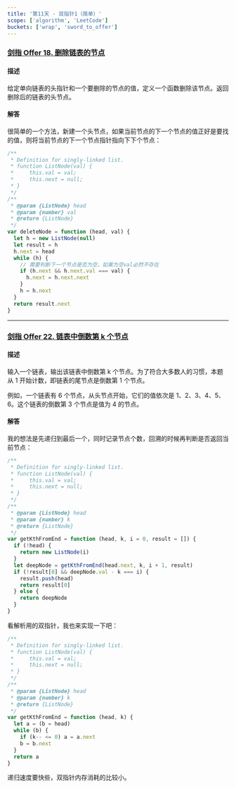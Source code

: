 ```yaml
---
title: '第11天 - 双指针1（简单）'
scope: ['algorithm', 'LeetCode']
buckets: ['wrap', 'sword_to_offer']
---
```


### [剑指 Offer 18. 删除链表的节点](https://leetcode-cn.com/problems/shan-chu-lian-biao-de-jie-dian-lcof/)

#### 描述

给定单向链表的头指针和一个要删除的节点的值，定义一个函数删除该节点。返回删除后的链表的头节点。

#### 解答

很简单的一个方法，新建一个头节点，如果当前节点的下一个节点的值正好是要找的值，则将当前节点的下一个节点指针指向下下个节点：

```javascript
/**
 * Definition for singly-linked list.
 * function ListNode(val) {
 *     this.val = val;
 *     this.next = null;
 * }
 */
/**
 * @param {ListNode} head
 * @param {number} val
 * @return {ListNode}
 */
var deleteNode = function (head, val) {
  let h = new ListNode(null)
  let result = h
  h.next = head
  while (h) {
    // 需要判断下一个节点是否为空，如果为空val必然不存在
    if (h.next && h.next.val === val) {
      h.next = h.next.next
    }
    h = h.next
  }
  return result.next
}
```

---

### [剑指 Offer 22. 链表中倒数第 k 个节点](https://leetcode-cn.com/problems/lian-biao-zhong-dao-shu-di-kge-jie-dian-lcof/)

#### 描述

输入一个链表，输出该链表中倒数第 k 个节点。为了符合大多数人的习惯，本题从 1 开始计数，即链表的尾节点是倒数第 1 个节点。

例如，一个链表有 6 个节点，从头节点开始，它们的值依次是 1、2、3、4、5、6。这个链表的倒数第 3 个节点是值为 4 的节点。

#### 解答

我的想法是先递归到最后一个，同时记录节点个数，回溯的时候再判断是否返回当前节点：

```javascript
/**
 * Definition for singly-linked list.
 * function ListNode(val) {
 *     this.val = val;
 *     this.next = null;
 * }
 */
/**
 * @param {ListNode} head
 * @param {number} k
 * @return {ListNode}
 */
var getKthFromEnd = function (head, k, i = 0, result = []) {
  if (!head) {
    return new ListNode(i)
  }
  let deepNode = getKthFromEnd(head.next, k, i + 1, result)
  if (!result[0] && deepNode.val - k === i) {
    result.push(head)
    return result[0]
  } else {
    return deepNode
  }
}
```

看解析用的双指针，我也来实现一下吧：

```javascript
/**
 * Definition for singly-linked list.
 * function ListNode(val) {
 *     this.val = val;
 *     this.next = null;
 * }
 */
/**
 * @param {ListNode} head
 * @param {number} k
 * @return {ListNode}
 */
var getKthFromEnd = function (head, k) {
  let a = (b = head)
  while (b) {
    if (k-- <= 0) a = a.next
    b = b.next
  }
  return a
}
```

递归速度要快些，双指针内存消耗的比较小。
